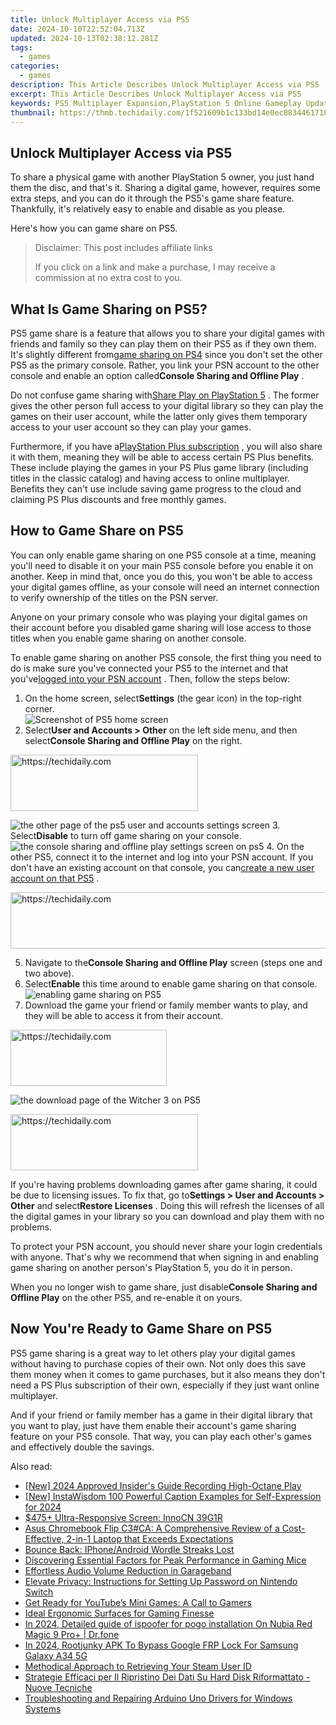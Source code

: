 ```yaml
---
title: Unlock Multiplayer Access via PS5
date: 2024-10-10T22:52:04.713Z
updated: 2024-10-13T02:38:12.281Z
tags:
  - games
categories:
  - games
description: This Article Describes Unlock Multiplayer Access via PS5
excerpt: This Article Describes Unlock Multiplayer Access via PS5
keywords: PS5 Multiplayer Expansion,PlayStation 5 Online Gameplay Updates,PS5 Network Play Connectivity,PlayStation 5 Multiplayer Access Unlocked,PS5 Co-Op Play and Expansion,PS5 Games Multiplayer Inclusion,PlayStation 5 Network Features Access
thumbnail: https://thmb.techidaily.com/1f521609b1c133bd14e0ec883446171896f3c613d559912a6d4e6e048b474186.jpg
---
```


## Unlock Multiplayer Access via PS5

 To share a physical game with another PlayStation 5 owner, you just hand them the disc, and that's it. Sharing a digital game, however, requires some extra steps, and you can do it through the PS5's game share feature. Thankfully, it's relatively easy to enable and disable as you please.

Here's how you can game share on PS5.

>  Disclaimer: This post includes affiliate links
>
>  If you click on a link and make a purchase, I may receive a commission at no extra cost to you.
>

## What Is Game Sharing on PS5?

 PS5 game share is a feature that allows you to share your digital games with friends and family so they can play them on their PS5 as if they own them. It's slightly different from[game sharing on PS4](https://www.makeuseof.com/how-to-gameshare-on-ps4/) since you don't set the other PS5 as the primary console. Rather, you link your PSN account to the other console and enable an option called**Console Sharing and Offline Play** .

 Do not confuse game sharing with[Share Play on PlayStation 5](https://www.makeuseof.com/how-to-share-ps5-games-share-play/) . The former gives the other person full access to your digital library so they can play the games on their user account, while the latter only gives them temporary access to your user account so they can play your games.

 Furthermore, if you have a[PlayStation Plus subscription](https://www.makeuseof.com/what-is-playstation-plus/) , you will also share it with them, meaning they will be able to access certain PS Plus benefits. These include playing the games in your PS Plus game library (including titles in the classic catalog) and having access to online multiplayer. Benefits they can't use include saving game progress to the cloud and claiming PS Plus discounts and free monthly games.

## How to Game Share on PS5

 You can only enable game sharing on one PS5 console at a time, meaning you'll need to disable it on your main PS5 console before you enable it on another. Keep in mind that, once you do this, you won't be able to access your digital games offline, as your console will need an internet connection to verify ownership of the titles on the PSN server.

 Anyone on your primary console who was playing your digital games on their account before you disabled game sharing will lose access to those titles when you enable game sharing on another console.

 To enable game sharing on another PS5 console, the first thing you need to do is make sure you've connected your PS5 to the internet and that you've[logged into your PSN account](https://www.makeuseof.com/how-to-sign-into-playstation-network-account/) . Then, follow the steps below:

1. On the home screen, select**Settings** (the gear icon) in the top-right corner.  
![Screenshot of PS5 home screen](https://static1.makeuseofimages.com/wordpress/wp-content/uploads/2022/09/improved-user-interface.jpeg)
2. Select**User and Accounts > Other** on the left side menu, and then select**Console Sharing and Offline Play** on the right.  

<!-- affiliate ads begin -->
<a href="https://aligracehair.sjv.io/c/5597632/1938693/19272" target="_top" id="1938693">
  <img src="//a.impactradius-go.com/display-ad/19272-1938693" border="0" alt="https://techidaily.com" width="300" height="90"/>
</a>
<img height="0" width="0" src="https://aligracehair.sjv.io/i/5597632/1938693/19272" style="position:absolute;visibility:hidden;" border="0" />
<!-- affiliate ads end -->

![the other page of the ps5 user and accounts settings screen](https://static1.makeuseofimages.com/wordpress/wp-content/uploads/2022/01/user-and-accounts-ps5.jpg)
3. Select**Disable** to turn off game sharing on your console.  
![the console sharing and offline play settings screen on ps5](https://static1.makeuseofimages.com/wordpress/wp-content/uploads/2022/01/console-sharing-and-offline-play-ps5.jpg)
4. On the other PS5, connect it to the internet and log into your PSN account. If you don't have an existing account on that console, you can[create a new user account on that PS5](https://www.makeuseof.com/how-to-add-a-new-ps5-user-and-guest-account/) .

<!-- affiliate ads begin -->
<a href="https://ephamedtechinc.pxf.io/c/5597632/2123508/26400" target="_top" id="2123508">
  <img src="//a.impactradius-go.com/display-ad/26400-2123508" border="0" alt="https://techidaily.com" width="728" height="90"/>
</a>
<img height="0" width="0" src="https://ephamedtechinc.pxf.io/i/5597632/2123508/26400" style="position:absolute;visibility:hidden;" border="0" />
<!-- affiliate ads end -->

5. Navigate to the**Console Sharing and Offline Play** screen (steps one and two above).
6. Select**Enable** this time around to enable game sharing on that console.  
![enabling game sharing on PS5](https://static1.makeuseofimages.com/wordpress/wp-content/uploads/2023/07/enabling-game-sharing-on-ps5.jpg)
7. Download the game your friend or family member wants to play, and they will be able to access it from their account.  

<!-- affiliate ads begin -->
<a href="https://aligracehair.sjv.io/c/5597632/2135368/19272" target="_top" id="2135368">
  <img src="//a.impactradius-go.com/display-ad/19272-2135368" border="0" alt="https://techidaily.com" width="250" height="90"/>
</a>
<img height="0" width="0" src="https://aligracehair.sjv.io/i/5597632/2135368/19272" style="position:absolute;visibility:hidden;" border="0" />
<!-- affiliate ads end -->

![the download page of the Witcher 3 on PS5](https://static1.makeuseofimages.com/wordpress/wp-content/uploads/2023/06/download-witch-complete-version-ps5.jpg)

<!-- affiliate ads begin -->
<a href="https://aligracehair.sjv.io/c/5597632/2080312/19272" target="_top" id="2080312">
  <img src="//a.impactradius-go.com/display-ad/19272-2080312" border="0" alt="https://techidaily.com" width="300" height="90"/>
</a>
<img height="0" width="0" src="https://aligracehair.sjv.io/i/5597632/2080312/19272" style="position:absolute;visibility:hidden;" border="0" />
<!-- affiliate ads end -->

 If you're having problems downloading games after game sharing, it could be due to licensing issues. To fix that, go to**Settings > User and Accounts > Other** and select**Restore Licenses** . Doing this will refresh the licenses of all the digital games in your library so you can download and play them with no problems.

 To protect your PSN account, you should never share your login credentials with anyone. That's why we recommend that when signing in and enabling game sharing on another person's PlayStation 5, you do it in person.

 When you no longer wish to game share, just disable**Console Sharing and Offline Play** on the other PS5, and re-enable it on yours.

## Now You're Ready to Game Share on PS5

 PS5 game sharing is a great way to let others play your digital games without having to purchase copies of their own. Not only does this save them money when it comes to game purchases, but it also means they don't need a PS Plus subscription of their own, especially if they just want online multiplayer.

 And if your friend or family member has a game in their digital library that you want to play, just have them enable their account's game sharing feature on your PS5 console. That way, you can play each other's games and effectively double the savings.

<ins class="adsbygoogle"
     style="display:block"
     data-ad-format="autorelaxed"
     data-ad-client="ca-pub-7571918770474297"
     data-ad-slot="1223367746"></ins>

<ins class="adsbygoogle"
     style="display:block"
     data-ad-client="ca-pub-7571918770474297"
     data-ad-slot="8358498916"
     data-ad-format="auto"
     data-full-width-responsive="true"></ins>

<span class="atpl-alsoreadstyle">Also read:</span>
<div><ul>
<li><a href="https://desktop-recording.techidaily.com/new-2024-approved-insiders-guide-recording-high-octane-play/"><u>[New] 2024 Approved Insider's Guide Recording High-Octane Play</u></a></li>
<li><a href="https://instagram-clips.techidaily.com/new-instawisdom-100-powerful-caption-examples-for-self-expression-for-2024/"><u>[New] InstaWisdom 100 Powerful Caption Examples for Self-Expression for 2024</u></a></li>
<li><a href="https://games-able.techidaily.com/475plus-ultra-responsive-screen-innocn-39g1r/"><u>$475+ Ultra-Responsive Screen: InnoCN 39G1R</u></a></li>
<li><a href="https://buynow-reviews.techidaily.com/asus-chromebook-flip-c3ca-a-comprehensive-review-of-a-cost-effective-2-in-1-laptop-that-exceeds-expectations/"><u>Asus Chromebook Flip C3#CA: A Comprehensive Review of a Cost-Effective, 2-in-1 Laptop that Exceeds Expectations</u></a></li>
<li><a href="https://games-able.techidaily.com/bounce-back-iphoneandroid-wordle-streaks-lost/"><u>Bounce Back: IPhone/Android Wordle Streaks Lost</u></a></li>
<li><a href="https://games-able.techidaily.com/discovering-essential-factors-for-peak-performance-in-gaming-mice/"><u>Discovering Essential Factors for Peak Performance in Gaming Mice</u></a></li>
<li><a href="https://extra-resources.techidaily.com/effortless-audio-volume-reduction-in-garageband/"><u>Effortless Audio Volume Reduction in Garageband</u></a></li>
<li><a href="https://games-able.techidaily.com/elevate-privacy-instructions-for-setting-up-password-on-nintendo-switch/"><u>Elevate Privacy: Instructions for Setting Up Password on Nintendo Switch</u></a></li>
<li><a href="https://games-able.techidaily.com/1719163479927-get-ready-for-youtubes-mini-games-a-call-to-gamers/"><u>Get Ready for YouTube’s Mini Games: A Call to Gamers</u></a></li>
<li><a href="https://games-able.techidaily.com/ideal-ergonomic-surfaces-for-gaming-finesse/"><u>Ideal Ergonomic Surfaces for Gaming Finesse</u></a></li>
<li><a href="https://pokemon-go-android.techidaily.com/in-2024-detailed-guide-of-ispoofer-for-pogo-installation-on-nubia-red-magic-9-proplus-drfone-by-drfone-virtual-android/"><u>In 2024, Detailed guide of ispoofer for pogo installation On Nubia Red Magic 9 Pro+ | Dr.fone</u></a></li>
<li><a href="https://android-unlock.techidaily.com/in-2024-rootjunky-apk-to-bypass-google-frp-lock-for-samsung-galaxy-a34-5g-by-drfone-android/"><u>In 2024, Rootjunky APK To Bypass Google FRP Lock For Samsung Galaxy A34 5G</u></a></li>
<li><a href="https://games-able.techidaily.com/methodical-approach-to-retrieving-your-steam-user-id/"><u>Methodical Approach to Retrieving Your Steam User ID</u></a></li>
<li><a href="https://win-trending.techidaily.com/strategie-efficaci-per-il-ripristino-dei-dati-su-hard-disk-riformattato-nuove-tecniche/"><u>Strategie Efficaci per Il Ripristino Dei Dati Su Hard Disk Riformattato - Nuove Tecniche</u></a></li>
<li><a href="https://win-dash.techidaily.com/troubleshooting-and-repairing-arduino-uno-drivers-for-windows-systems/"><u>Troubleshooting and Repairing Arduino Uno Drivers for Windows Systems</u></a></li>
</ul></div>

